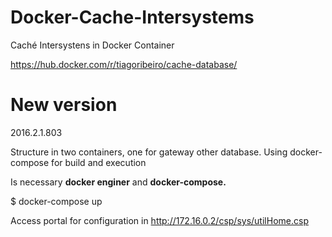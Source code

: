 # Docker-Cache-Intersystems
Caché Intersystens in Docker Container

https://hub.docker.com/r/tiagoribeiro/cache-database/

# New version
2016.2.1.803

Structure in two containers, one for gateway other database.
Using docker-compose for build and execution

Is necessary **docker enginer** and **docker-compose.**

$ docker-compose up

Access portal for configuration in http://172.16.0.2/csp/sys/utilHome.csp


